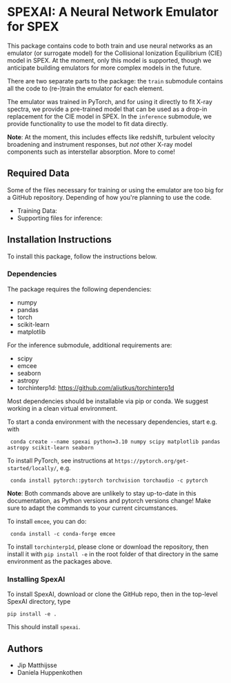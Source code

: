 # SPEXAI: A Neural Network Emulator for SPEX

This package contains code to both train and use neural networks as an emulator 
(or surrogate model) for the Collisional Ionization Equilibrium (CIE) model in SPEX.
At the moment, only this model is supported, though we anticipate building emulators 
for more complex models in the future. 

There are two separate parts to the package: the `train` submodule contains all the 
code to (re-)train the emulator for each element.

The emulator was trained in PyTorch, and for using it directly to fit X-ray spectra, we 
provide a pre-trained model that can be used as a drop-in replacement for the CIE model 
in SPEX. In the `inference` submodule, we provide functionality to use the model to 
fit data directly. 

**Note**: At the moment, this includes effects like redshift, turbulent velocity 
broadening and instrument responses, but *not* other X-ray model components such as 
interstellar absorption. More to come! 


## Required Data

Some of the files necessary for training or using the emulator are too big for a GitHub repository.
Depending of how you're planning to use the code. 

* Training Data: 
* Supporting files for inference:  

## Installation Instructions 

To install this package, follow the instructions below.

### Dependencies

The package requires the following dependencies:
* numpy
* pandas
* torch
* scikit-learn
* matplotlib

For the inference submodule, additional requirements are:
* scipy
* emcee
* seaborn
* astropy
* torchinterp1d: https://github.com/aliutkus/torchinterp1d

Most dependencies should be installable via pip or 
conda. We suggest working in a clean virtual environment. 

To start a conda environment with the necessary dependencies, start e.g. with

     conda create --name spexai python=3.10 numpy scipy matplotlib pandas astropy scikit-learn seaborn

To install PyTorch, see instructions at `https://pytorch.org/get-started/locally/`, e.g.

     conda install pytorch::pytorch torchvision torchaudio -c pytorch

**Note**: Both commands above are unlikely to stay up-to-date in this documentation, as Python 
versions and pytorch versions change! Make sure to adapt the commands to your current circumstances.

To install `emcee`, you can do:

     conda install -c conda-forge emcee

To install `torchinterp1d`, please clone or download the repository, then install it with
`pip install -e` in the root folder of that directory in the same environment as the 
packages above. 

### Installing SpexAI

To install SpexAI, download or clone the GitHub repo, then in the top-level SpexAI
directory, type

    pip install -e .

This should install `spexai`.

## Authors
* Jip Matthijsse
* Daniela Huppenkothen

 

